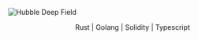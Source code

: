 ![Hubble Deep Field](https://raw.githubusercontent.com/Russell-Gill/Russell-Gill/main/home.png)

<p style="text-align: center;"> Rust | Golang | Solidity | Typescript </p>
